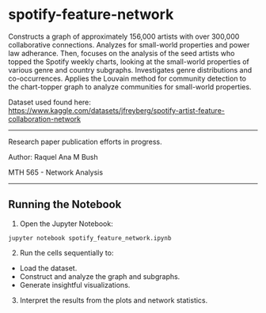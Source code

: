 # spotify-feature-network
Constructs a graph of approximately 156,000 artists with over 300,000 collaborative connections. Analyzes for small-world properties and power law adherance.
Then, focuses on the analysis of the seed artists who topped the Spotify weekly charts, looking at the small-world properties of various genre and country subgraphs.
Investigates genre distributions and co-occurrences.
Applies the Louvain method for community detection to the chart-topper graph to analyze communities for small-world properties.

Dataset used found here: https://www.kaggle.com/datasets/jfreyberg/spotify-artist-feature-collaboration-network

---

Research paper publication efforts in progress.

Author: Raquel Ana M Bush

MTH 565 - Network Analysis

---

## Running the Notebook

1. Open the Jupyter Notebook:
```
jupyter notebook spotify_feature_network.ipynb
```
2. Run the cells sequentially to:
  - Load the dataset.
  - Construct and analyze the graph and subgraphs.
  - Generate insightful visualizations.
3. Interpret the results from the plots and network statistics.


